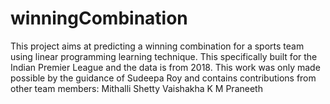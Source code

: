 # winningCombination
This project aims at predicting a winning combination for a sports team using linear programming learning technique. This specifically built for the Indian Premier League and the data is from 2018.
This work was only made possible by the guidance of Sudeepa Roy and contains contributions from other team members:
  Mithalli Shetty
  Vaishakha K M 
  Praneeth
 
